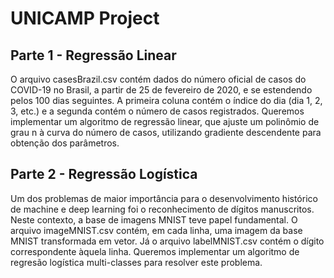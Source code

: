# UNICAMP Project

## Parte 1 - Regressão Linear

O arquivo casesBrazil.csv contém dados do número oficial de casos do COVID-19 no Brasil, a partir de 25 de fevereiro de 2020, e se estendendo pelos 100
dias seguintes. A primeira coluna contém o índice do dia (dia 1, 2, 3, etc.) e a segunda contém o número de casos registrados.
Queremos implementar um algoritmo de regressão linear, que ajuste um polinômio de grau n à curva do número de casos, utilizando gradiente descendente para obtenção dos parâmetros.


## Parte 2 - Regressão Logística

Um dos problemas de maior importância para o desenvolvimento histórico de machine e deep learning foi o reconhecimento de dígitos manuscritos. Neste contexto, a base de imagens MNIST teve papel fundamental. O arquivo imageMNIST.csv contém, em cada linha, uma imagem da base MNIST transformada em vetor. Já o arquivo labelMNIST.csv contém o dígito correspondente àquela linha.
Queremos implementar um algoritmo de regresão logística multi-classes para resolver este problema.
